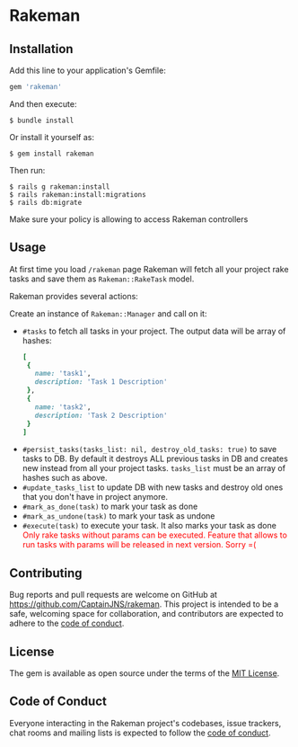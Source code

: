 # Rakeman

## Installation

Add this line to your application's Gemfile:

```ruby
gem 'rakeman'
```

And then execute:

    $ bundle install

Or install it yourself as:

    $ gem install rakeman

Then run:

    $ rails g rakeman:install
    $ rails rakeman:install:migrations
    $ rails db:migrate

Make sure your policy is allowing to access Rakeman controllers

## Usage
At first time you load `/rakeman` page Rakeman will fetch all your project rake tasks and save them as `Rakeman::RakeTask` model.

Rakeman provides several actions:

Create an instance of `Rakeman::Manager` and call on it:
 - `#tasks` to fetch all tasks in your project. The output data will be array of hashes:
   ```ruby
   [
    {
      name: 'task1',
      description: 'Task 1 Description'
    },
    {
      name: 'task2',
      description: 'Task 2 Description'
    }
   ]
 - `#persist_tasks(tasks_list: nil, destroy_old_tasks: true)` to save tasks to DB. By default it destroys ALL previous tasks in DB and creates new instead from all your project tasks. `tasks_list` must be an array of hashes such as above.
 - `#update_tasks_list` to update DB with new tasks and destroy old ones that you don't have in project anymore.
 - `#mark_as_done(task)` to mark your task as done
 - `#mark_as_undone(task)` to mark your task as undone
 - `#execute(task)` to execute your task. It also marks your task as done<br>
 <span style="color:red">Only rake tasks without params can be executed. Feature that allows to run tasks with params will be released in next version. Sorry =(</span>

## Contributing

Bug reports and pull requests are welcome on GitHub at https://github.com/CaptainJNS/rakeman. This project is intended to be a safe, welcoming space for collaboration, and contributors are expected to adhere to the [code of conduct](https://github.com/CaptainJNS/rakeman/blob/master/CODE_OF_CONDUCT.md).


## License

The gem is available as open source under the terms of the [MIT License](https://opensource.org/licenses/MIT).

## Code of Conduct

Everyone interacting in the Rakeman project's codebases, issue trackers, chat rooms and mailing lists is expected to follow the [code of conduct](https://github.com/CaptainJNS/rakeman/blob/master/CODE_OF_CONDUCT.md).
